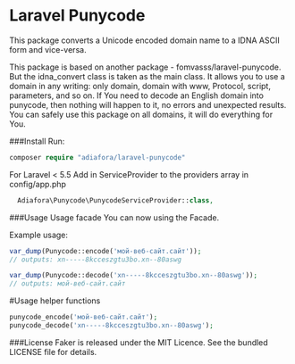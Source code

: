 Laravel Punycode
=====================

This package converts a Unicode encoded domain name to a IDNA ASCII form and vice-versa.

This package is based on another package - fomvasss/laravel-punycode. But the idna_convert class is taken as the main class. It allows you to use a domain in any writing: only domain, domain with www, Protocol, script, parameters, and so on. If You need to decode an English domain into punycode, then nothing will happen to it, no errors and unexpected results. You can safely use this package on all domains, it will do everything for You.

###Install
Run:
```php
composer require "adiafora/laravel-punycode"
```
For Laravel < 5.5 Add in ServiceProvider to the providers array in config/app.php
```php
  Adiafora\Punycode\PunycodeServiceProvider::class,
```

###Usage
Usage facade
You can now using the Facade.

Example usage:

```php
var_dump(Punycode::encode('мой-веб-сайт.сайт'));
// outputs: xn-----8kcceszgtu3bo.xn--80aswg

var_dump(Punycode::decode('xn-----8kcceszgtu3bo.xn--80aswg'));
// outputs: мой-веб-сайт.сайт
```
#Usage helper functions
```php
punycode_encode('мой-веб-сайт.сайт');
punycode_decode('xn-----8kcceszgtu3bo.xn--80aswg');
```
###License
Faker is released under the MIT Licence. See the bundled LICENSE file for details.
